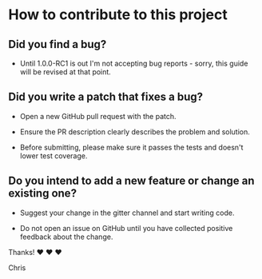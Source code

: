 # How to contribute to this project

## Did you find a bug?

* Until 1.0.0-RC1 is out I'm not accepting bug reports - sorry, this guide will be revised at that point.

## Did you write a patch that fixes a bug?

* Open a new GitHub pull request with the patch.

* Ensure the PR description clearly describes the problem and solution.

* Before submitting, please make sure it passes the tests and doesn't lower test coverage.

## Do you intend to add a new feature or change an existing one?

* Suggest your change in the gitter channel and start writing code.

* Do not open an issue on GitHub until you have collected positive feedback about the change.

Thanks! :heart: :heart: :heart:

Chris